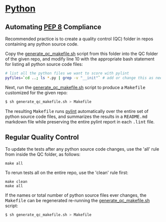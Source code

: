 [Python](http://www.python.org/)
======

Automating [PEP 8](http://www.python.org/dev/peps/pep-0008/) Compliance
---------------------------

Recommended practice is to create a quality control (QC) folder in repos containing any python source code.

Copy the [generate_qc_makefile.sh](generate_qc_makefile.sh) script from this folder into the QC folder of the given repo, and modify line 10 with the appropriate bash statement for listing all python source code files:

```sh
# list all the python files we want to score with pylint
pyfiles=`cd ..; ls *.py | grep -v "__init"` # add or change this as needed...
```

Next, run the [generate_qc_makefile.sh](generate_qc_makefile.sh) script to produce a <tt>Makefile</tt> customized for the given repo:

```sh
$ sh generate_qc_makefile.sh > Makefile
```

The resulting <tt>Makefile</tt> runs [pylint](http://pylint.org/) automatically over the entire set of python source code files, and summarizes the results in a <tt>README.md</tt> markdown file while preserving the entire pylint report in each <tt>.lint</tt> file. 

Regular Quality Control
-----------------------

To update the tests after any python source code changes, use the 'all' rule from inside the QC folder, as follows:

```
make all
```

To rerun tests all on the entire repo, use the 'clean' rule first:

```
make clean
make all
```

If the names or total number of python source files ever changes, the <tt>Makefile</tt> can be regenerated re-running the [generate_qc_makefile.sh](generate_qc_makefile.sh) script:

```sh
$ sh generate_qc_makefile.sh > Makefile
```

